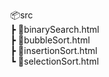 📦src  
 ┣ 📜binarySearch.html  
 ┣ 📜bubbleSort.html  
 ┣ 📜insertionSort.html  
 ┗ 📜selectionSort.html